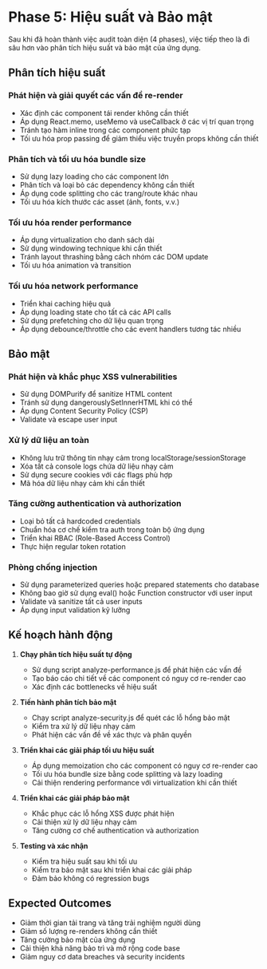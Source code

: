# Phase 5: Hiệu suất và Bảo mật

Sau khi đã hoàn thành việc audit toàn diện (4 phases), việc tiếp theo là đi sâu hơn vào phân tích hiệu suất và bảo mật của ứng dụng.

## Phân tích hiệu suất

### Phát hiện và giải quyết các vấn đề re-render

- Xác định các component tái render không cần thiết
- Áp dụng React.memo, useMemo và useCallback ở các vị trí quan trọng
- Tránh tạo hàm inline trong các component phức tạp
- Tối ưu hóa prop passing để giảm thiểu việc truyền props không cần thiết

### Phân tích và tối ưu hóa bundle size

- Sử dụng lazy loading cho các component lớn
- Phân tích và loại bỏ các dependency không cần thiết
- Áp dụng code splitting cho các trang/route khác nhau
- Tối ưu hóa kích thước các asset (ảnh, fonts, v.v.)

### Tối ưu hóa render performance

- Áp dụng virtualization cho danh sách dài
- Sử dụng windowing technique khi cần thiết
- Tránh layout thrashing bằng cách nhóm các DOM update
- Tối ưu hóa animation và transition

### Tối ưu hóa network performance

- Triển khai caching hiệu quả
- Áp dụng loading state cho tất cả các API calls
- Sử dụng prefetching cho dữ liệu quan trọng
- Áp dụng debounce/throttle cho các event handlers tương tác nhiều

## Bảo mật

### Phát hiện và khắc phục XSS vulnerabilities

- Sử dụng DOMPurify để sanitize HTML content
- Tránh sử dụng dangerouslySetInnerHTML khi có thể
- Áp dụng Content Security Policy (CSP)
- Validate và escape user input

### Xử lý dữ liệu an toàn

- Không lưu trữ thông tin nhạy cảm trong localStorage/sessionStorage
- Xóa tất cả console logs chứa dữ liệu nhạy cảm
- Sử dụng secure cookies với các flags phù hợp
- Mã hóa dữ liệu nhạy cảm khi cần thiết

### Tăng cường authentication và authorization

- Loại bỏ tất cả hardcoded credentials
- Chuẩn hóa cơ chế kiểm tra auth trong toàn bộ ứng dụng
- Triển khai RBAC (Role-Based Access Control)
- Thực hiện regular token rotation

### Phòng chống injection

- Sử dụng parameterized queries hoặc prepared statements cho database
- Không bao giờ sử dụng eval() hoặc Function constructor với user input
- Validate và sanitize tất cả user inputs
- Áp dụng input validation kỹ lưỡng

## Kế hoạch hành động

1. **Chạy phân tích hiệu suất tự động**
   - Sử dụng script analyze-performance.js để phát hiện các vấn đề
   - Tạo báo cáo chi tiết về các component có nguy cơ re-render cao
   - Xác định các bottlenecks về hiệu suất

2. **Tiến hành phân tích bảo mật**
   - Chạy script analyze-security.js để quét các lỗ hổng bảo mật
   - Kiểm tra xử lý dữ liệu nhạy cảm
   - Phát hiện các vấn đề về xác thực và phân quyền

3. **Triển khai các giải pháp tối ưu hiệu suất**
   - Áp dụng memoization cho các component có nguy cơ re-render cao
   - Tối ưu hóa bundle size bằng code splitting và lazy loading
   - Cải thiện rendering performance với virtualization khi cần thiết

4. **Triển khai các giải pháp bảo mật**
   - Khắc phục các lỗ hổng XSS được phát hiện
   - Cải thiện xử lý dữ liệu nhạy cảm
   - Tăng cường cơ chế authentication và authorization

5. **Testing và xác nhận**
   - Kiểm tra hiệu suất sau khi tối ưu
   - Kiểm tra bảo mật sau khi triển khai các giải pháp
   - Đảm bảo không có regression bugs

## Expected Outcomes

- Giảm thời gian tải trang và tăng trải nghiệm người dùng
- Giảm số lượng re-renders không cần thiết
- Tăng cường bảo mật của ứng dụng
- Cải thiện khả năng bảo trì và mở rộng code base
- Giảm nguy cơ data breaches và security incidents
